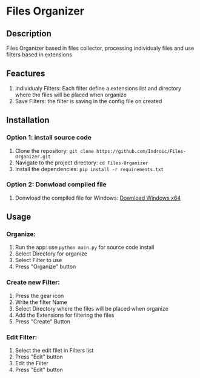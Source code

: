 # Files Organizer 

## Description

Files Organizer based in files collector, processing individualy files and use filters based in extensions

## Feactures

1. Individualy Filters: Each filter define a extensions list and directory where the files will be placed when organize
2. Save Filters: the filter is saving in the config file on created


## Installation

### Option 1: install source code

1. Clone the repository: `git clone https://github.com/Indroic/Files-Organizer.git`
2. Navigate to the project directory: `cd Files-Organizer`
3. Install the dependencies: `pip install -r requirements.txt`

### Option 2: Donwload compiled file

1. Donwload the compiled file for Windows: [Download Windows x64](https://github.com/indroic/Organizer/raw/main/compile/Files_Organizer_x64.exe)

## Usage
### Organize:
1. Run the app: use `python main.py` for source code install
2. Select Directory for organize
3. Select Filter to use
4. Press "Organize" button

### Create new Filter:
1. Press the gear icon 
2. Write the filter Name
3. Select Directory where the files will be placed when organize
4. Add the Extensions for filtering the files
5. Press "Create" Button

### Edit Filter:
1. Select the edit filet in Filters list
2. Press "Edit" button
3. Edit the Filter
4. Press "Edit" button
